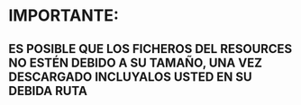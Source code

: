 # IMPORTANTE:
## ES POSIBLE QUE LOS FICHEROS DEL RESOURCES NO ESTÉN DEBIDO A SU TAMAÑO, UNA VEZ DESCARGADO INCLUYALOS USTED EN SU DEBIDA RUTA
